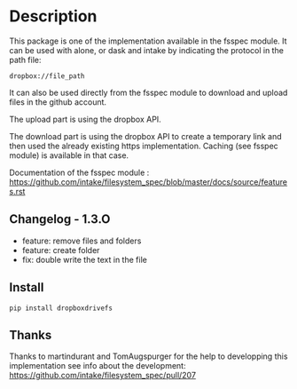 # Description

This package is one of the implementation available in the fsspec module. It can be used with alone, or dask and intake by indicating the  protocol in the path file:
```
dropbox://file_path
```

It can also be used directly from the fsspec module to download and upload files in the github account.

The upload part is using the dropbox API.

The download part is using the dropbox API to create a temporary link and then used the already existing https implementation.
Caching (see fsspec module) is available in that case.

Documentation of the fsspec module : https://github.com/intake/filesystem_spec/blob/master/docs/source/features.rst

## Changelog - 1.3.O

- feature: remove files and folders
- feature: create folder
- fix: double write the text in the file


## Install

```
pip install dropboxdrivefs
```

## Thanks

Thanks to martindurant and TomAugspurger for the help to developping this implementation
see info about the development: https://github.com/intake/filesystem_spec/pull/207
